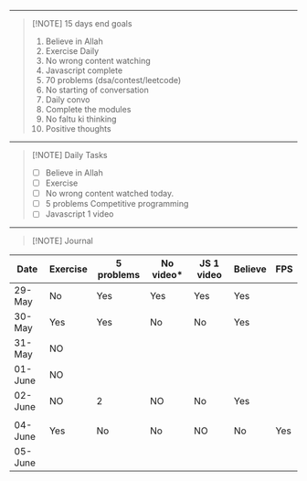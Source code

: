 
---



> [!NOTE] 15 days end goals
>1. Believe in Allah
>2. Exercise Daily
>3. No wrong content watching
>4. Javascript complete
>5. 70 problems (dsa/contest/leetcode)
>6. No starting of conversation
>7. Daily convo 
>8. Complete the modules
>9. No faltu ki thinking 
>10. Positive thoughts



---


> [!NOTE] Daily Tasks
> - [ ] Believe in Allah
> - [ ] Exercise
> - [ ] No wrong content watched today.
> - [ ] 5 problems Competitive programming
> - [ ] Javascript 1 video



---


> [!NOTE] Journal
> 

| Date    | Exercise | 5 problems | No video* | JS 1 video | Believe | FPS |
| ------- | -------- | ---------- | --------- | ---------- | ------- | --- |
| 29-May  | No       | Yes        | Yes       | Yes        | Yes     |     |
| 30-May  | Yes      | Yes        | No        | No         | Yes     |     |
| 31-May  | NO       |            |           |            |         |     |
| 01-June | NO       |            |           |            |         |     |
| 02-June | NO       | 2          | NO        | No         | Yes     |     |
|         |          |            |           |            |         |     |
| 04-June | Yes      | No         | No        | NO         | No      | Yes |
| 05-June |          |            |           |            |         |     |




